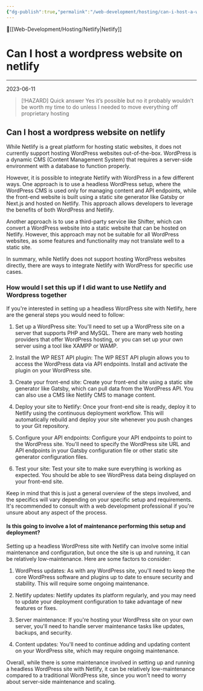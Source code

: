 ```yaml
---
{"dg-publish":true,"permalink":"/web-development/hosting/can-i-host-a-wordpress-website-on-netlify/"}
---
```


🔺[[Web-Development/Hosting/Netlify\|Netlify]]

# Can I host a wordpress website on netlify
***
2023-06-11


> [!HAZARD] Quick answer 
> Yes it’s possible but no it probably wouldn’t be worth my time to do unless I needed to move everything off proprietary hosting 


## Can I host a wordpress website on netlify 

While Netlify is a great platform for hosting static websites, it does not currently support hosting WordPress websites out-of-the-box. WordPress is a dynamic CMS (Content Management System) that requires a server-side environment with a database to function properly.

However, it is possible to integrate Netlify with WordPress in a few different ways. One approach is to use a headless WordPress setup, where the WordPress CMS is used only for managing content and API endpoints, while the front-end website is built using a static site generator like Gatsby or Next.js and hosted on Netlify. This approach allows developers to leverage the benefits of both WordPress and Netlify.

Another approach is to use a third-party service like Shifter, which can convert a WordPress website into a static website that can be hosted on Netlify. However, this approach may not be suitable for all WordPress websites, as some features and functionality may not translate well to a static site.

In summary, while Netlify does not support hosting WordPress websites directly, there are ways to integrate Netlify with WordPress for specific use cases.
  
### How would I set this up if I did want to use Netlify and Wordpress together 

If you're interested in setting up a headless WordPress site with Netlify, here are the general steps you would need to follow:

1. Set up a WordPress site: You'll need to set up a WordPress site on a server that supports PHP and MySQL. There are many web hosting providers that offer WordPress hosting, or you can set up your own server using a tool like XAMPP or WAMP.

2. Install the WP REST API plugin: The WP REST API plugin allows you to access the WordPress data via API endpoints. Install and activate the plugin on your WordPress site.

3. Create your front-end site: Create your front-end site using a static site generator like Gatsby, which can pull data from the WordPress API. You can also use a CMS like Netlify CMS to manage content.

4. Deploy your site to Netlify: Once your front-end site is ready, deploy it to Netlify using the continuous deployment workflow. This will automatically rebuild and deploy your site whenever you push changes to your Git repository.

5. Configure your API endpoints: Configure your API endpoints to point to the WordPress site. You'll need to specify the WordPress site URL and API endpoints in your Gatsby configuration file or other static site generator configuration files.

6. Test your site: Test your site to make sure everything is working as expected. You should be able to see WordPress data being displayed on your front-end site.

Keep in mind that this is just a general overview of the steps involved, and the specifics will vary depending on your specific setup and requirements. It's recommended to consult with a web development professional if you're unsure about any aspect of the process.

#### Is this going to involve a lot of maintenance performing this setup and deployment? 

Setting up a headless WordPress site with Netlify can involve some initial maintenance and configuration, but once the site is up and running, it can be relatively low-maintenance. Here are some factors to consider:

1. WordPress updates: As with any WordPress site, you'll need to keep the core WordPress software and plugins up to date to ensure security and stability. This will require some ongoing maintenance.

2. Netlify updates: Netlify updates its platform regularly, and you may need to update your deployment configuration to take advantage of new features or fixes.

3. Server maintenance: If you're hosting your WordPress site on your own server, you'll need to handle server maintenance tasks like updates, backups, and security.

4. Content updates: You'll need to continue adding and updating content on your WordPress site, which may require ongoing maintenance.

Overall, while there is some maintenance involved in setting up and running a headless WordPress site with Netlify, it can be relatively low-maintenance compared to a traditional WordPress site, since you won't need to worry about server-side maintenance and scaling.

  

